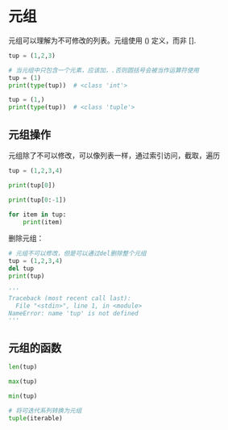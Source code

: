 # 元组

元组可以理解为不可修改的列表。元组使用 () 定义，而非 [].

```py
tup = (1,2,3)

# 当元组中只包含一个元素，应该加，.否则圆括号会被当作运算符使用
tup = (1)
print(type(tup))  # <class 'int'>

tup = (1,)
print(type(tup))  # <class 'tuple'>
```

## 元组操作

元组除了不可以修改，可以像列表一样，通过索引访问，截取，遍历

```py
tup = (1,2,3,4)

print(tup[0])

print(tup[0:-1])

for item in tup:
    print(item)
```

删除元组：

```py
# 元组不可以修改，但是可以通过del删除整个元组
tup = (1,2,3,4)
del tup
print(tup)

'''
Traceback (most recent call last):
  File "<stdin>", line 1, in <module>
NameError: name 'tup' is not defined
'''
```

## 元组的函数

```py
len(tup)

max(tup)

min(tup)

# 将可迭代系列转换为元组
tuple(iterable)
```
